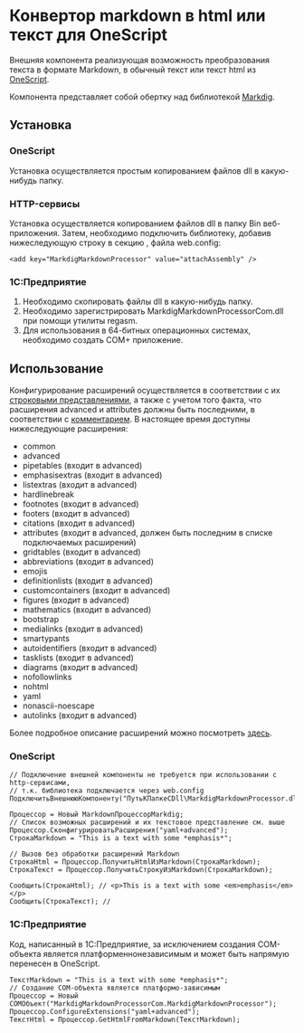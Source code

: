 ﻿# Конвертор markdown в html или текст для OneScript

Внешняя компонента реализующая возможность преобразования текста в формате Markdown, в обычный текст или текст html из [OneScript](https://github.com/EvilBeaver/OneScript).

Компонента представляет собой обертку над библиотекой [Markdig](https://github.com/lunet-io/markdig).


## Установка

### OneScript
Установка осуществляется простым копированием файлов dll в какую-нибудь папку.

### HTTP-сервисы
Установка осуществляется копированием файлов dll в папку Bin веб-приложения.
Затем, необходимо подключить библиотеку, добавив нижеследующую строку в секцию <appSettings>, файла web.config:

```bsl
<add key="MarkdigMarkdownProcessor" value="attachAssembly" />
```

### 1С:Предприятие
1. Необходимо скопировать файлы dll в какую-нибудь папку.
2. Необходимо зарегистрировать MarkdigMarkdownProcessorCom.dll при помощи утилиты regasm.
3. Для использования в 64-битных операционных системах, необходимо создать COM+ приложение.
 
## Использование

Конфигурирование расширений осуществляется в соответствии с их [строковыми представлениями](https://github.com/lunet-io/markdig/blob/master/src/Markdig/MarkdownExtensions.cs#L476), а также с учетом того факта, что расширения advanced и attributes должны быть последними, в соответствии с [комментарием](https://github.com/lunet-io/markdig/blob/a097247272fbe4e3d14495be4cbf4effd866f04e/src/Markdig/MarkdownExtensions.cs#L79).
В настоящее время доступны нижеследующие расширения:
- common
- advanced
- pipetables (входит в advanced)
- emphasisextras (входит в advanced)
- listextras (входит в advanced)
- hardlinebreak
- footnotes (входит в advanced)
- footers (входит в advanced)
- citations (входит в advanced)
- attributes (входит в advanced, должен быть последним в списке подключаемых расширений) 
- gridtables (входит в advanced)
- abbreviations (входит в advanced)
- emojis
- definitionlists (входит в advanced)
- customcontainers (входит в advanced)
- figures (входит в advanced)
- mathematics (входит в advanced)
- bootstrap
- medialinks (входит в advanced)
- smartypants
- autoidentifiers (входит в advanced)
- tasklists (входит в advanced)
- diagrams (входит в advanced)
- nofollowlinks
- nohtml
- yaml
- nonascii-noescape
- autolinks (входит в advanced)

Более подробное описание расширений можно посмотреть [здесь](https://github.com/lunet-io/markdig#features).

### OneScript

```bsl
// Подключение внешней компоненты не требуется при использовании с http-сервисами,
// т.к. библиотека подключается через web.config
ПодключитьВнешнююКомпоненту("ПутьКПапкеСDll\MarkdigMarkdownProcessor.dll");

Процессор = Новый MarkdownПроцессорMarkdig;
// Список возможных расширений и их текстовое представление см. выше
Процессор.СконфигурироватьРасширения("yaml+advanced");
СтрокаMarkdown = "This is a text with some *emphasis*";

// Вызов без обработки расширений Markdown
СтрокаHtml = Процессор.ПолучитьHtmlИзMarkdown(СтрокаMarkdown);
СтрокаТекст = Процессор.ПолучитьСтрокуИзMarkdown(СтрокаMarkdown);

Сообщить(СтрокаHtml); // <p>This is a text with some <em>emphasis</em></p>
Сообщить(СтрокаТекст); // 

```

### 1С:Предприятие

Код, написанный в 1С:Предприятие, за исключением создания COM-объекта является платформеннонезависимым и может быть напрямую перенесен в OneScript.

```bsl
ТекстMarkdown = "This is a text with some *emphasis*";
// Создание COM-объекта является платформо-зависимым
Процессор = Новый COMОбъект("MarkdigMarkdownProcessorCom.MarkdigMarkdownProcessor");
Процессор.ConfigureExtensions("yaml+advanced");
ТекстHtml = Процессор.GetHtmlFromMarkdown(ТекстMarkdown);
```
